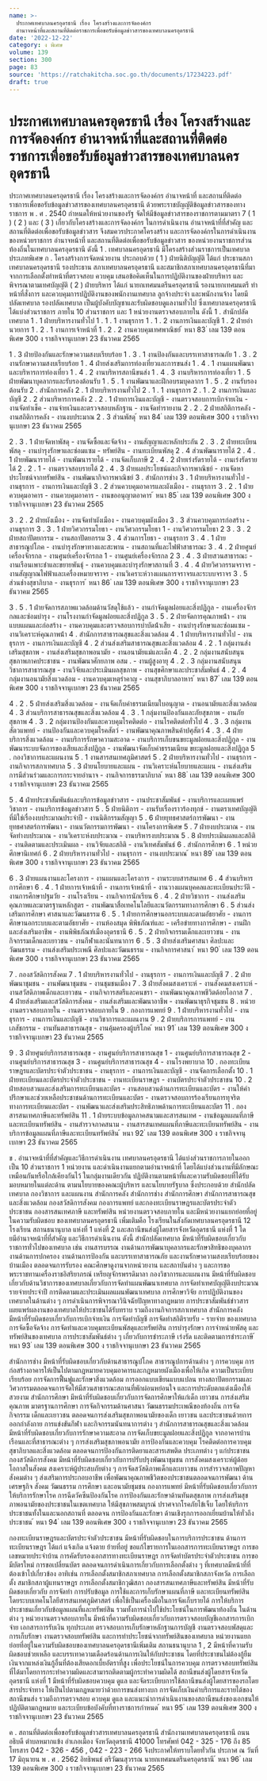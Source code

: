```yaml
---
name: >-
  ประกาศเทศบาลนครอุดรธานี เรื่อง โครงสร้างและการจัดองค์กร
  อำนาจหน้าที่และสถานที่ติดต่อราชการเพื่อขอรับข้อมูลข่าวสารของเทศบาลนครอุดรธานี
date: '2022-12-22'
category: ง พิเศษ
volume: 139
section: 300
page: 83
source: 'https://ratchakitcha.soc.go.th/documents/17234223.pdf'
draft: true
---
```


# ประกาศเทศบาลนครอุดรธานี เรื่อง โครงสร้างและการจัดองค์กร อำนาจหน้าที่และสถานที่ติดต่อราชการเพื่อขอรับข้อมูลข่าวสารของเทศบาลนครอุดรธานี

ประกาศเทศบาลนครอุดรธานี เรื่อง โครงสร้างและการจัดองค์กร อํานาจหน้าที่ และสถานที่ติดต่อราชการเพื่อขอรับข้อมูลข่าวสารของเทศบาลนครอุดรธานี ด้วยพระราชบัญญัติข้อมูลข่าวสารของทางราชการ พ . ศ . 2540 กําหนดให้หน่วยงานของรัฐ จัดให้มีข้อมูลข่าวสารของราชการตามมาตรา 7 ( 1 ) ( 2 ) และ ( 3 ) เกี่ยวกับโครงสร้างและการจัดองค์กร ในการดําเนินงาน อํานาจหน้าที่ที่สําคัญ และสถานที่ติดต่อเพื่อขอรับข้อมูลข่าวสาร จึงสมควรประกาศโครงสร้าง และการจัดองค์กรในการดําเนินงานของหน่วยราชการ อํานาจหน้าที่ และสถานที่ติดต่อเพื่อขอรับข้อมูลข่าวสาร ของหน่วยงานราชการส่วนท้องถิ่นในเทศบาลนครอุดรธานี ดังนี้ 1 . เทศบาลนครอุดรธานี มีโครงสร้างส่วนราชการเป็นเทศบาลประเภทพิเศษ ก . โครงสร้างการจัดหน่วยงาน ประกอบด้วย ( 1 ) ฝ่ายนิติบัญญัติ ได้แก่ ประธานสภาเทศบาลนครอุดรธานี รองประธาน สภาเทศบาลนครอุดรธานี และสมาชิกสภาเทศบาลนครอุดรธานีที่มาจากการเลือกตั้งทําหน้าที่ตรวจสอบ ควบคุม เสนอข้อคิดเห็นในการปฏิบัติงานของฝ่ายบริหาร และพิจารณาตามเทศบัญญัติ ( 2 ) ฝ่ายบริหาร ได้แก่ นายกเทศมนตรีนครอุดรธานี รองนายกเทศมนตรี ทําหน้าที่สั่งการ และควบคุมการปฏิบัติงานของพนักงานเทศบาล ลูกจ้างประจํา และพนักงานจ้าง โดยมีปลัดเทศบาล รองปลัดเทศบาล เป็นผู้บังคับบัญชาและรับผิดชอบดูแลงานทั่วไป ซึ่งเทศบาลนครอุดรธานีได้แบ่งส่วนราชการ ภายใน 10 ส่วนราชการ และ 1 หน่วยงานตรวจสอบภายใน ดังนี้ 1 . สํานักปลัดเทศบาล 1 . 1 ฝ่ายบริหารงานทั่วไป 1 . 1 . 1 งานธุรการ 1 . 1 . 2 งานการเงินและบัญชี 1 . 2 ฝ่ายอํานวยการ 1 . 2 . 1 งานการเจ้าหน้าที่ 1 . 2 . 2 งานควบคุมเทศพาณิชย์ ้ หนา 83 ่ เลม 139 ตอนพิเศษ 300 ง ราชกิจจานุเบกษา 23 ธันวาคม 2565

1 . 3 ฝ่ายป้องกันและรักษาความสงบเรียบร้อย 1 . 3 . 1 งานป้องกันและบรรเทาสาธารณภัย 1 . 3 . 2 งานรักษาความสงบเรียบร้อย 1 . 4 ฝ่ายส่งเสริมการท่องเที่ยวและการขนส่ง 1 . 4 . 1 งานแผนพัฒนาและบริหารการท่องเที่ยว 1 . 4 . 2 งานบริหารสถานีขนส่ง 1 . 4 . 3 งานบริหารการท่องเที่ยว 1 . 5 ฝ่ายพัฒนาบุคลากรและรับรองต้อนรับ 1 . 5 . 1 งานพัฒนาและฝึกอบรมบุคลากร 1 . 5 . 2 งานรับรองต้อนรับ 2 . สํานักการคลัง 2 . 1 ฝ่ายบริหารงานทั่วไป 2 . 1 . 1 งานธุรการ 2 . 1 . 2 งานการเงินและบัญชี 2 . 2 ส่วนบริหารการคลัง 2 . 2 . 1 ฝ่ายการเงินและบัญชี - งานตรวจสอบการเบิกจ่ายเงิน - งานจัดทําเช็ค - งานจ่ายเงินและตรวจสอบหลักฐาน - งานจัดทํารายงาน 2 . 2 . 2 ฝ่ายสถิติการคลัง - งานสถิติการคลัง - งานงบประมาณ 2 . 3 ส่วนพัสดุ ้ หนา 84 ่ เลม 139 ตอนพิเศษ 300 ง ราชกิจจานุเบกษา 23 ธันวาคม 2565

2 . 3 . 1 ฝ่ายจัดหาพัสดุ - งานจัดซื้อและจัดจ้าง - งานสัญญาและหลักประกัน 2 . 3 . 2 ฝ่ายทะเบียนพัสดุ - งานบํารุงรักษาและซ่อมแซม - ทรัพย์สิน - งานทะเบียนพัสดุ 2 . 4 ส่วนพัฒนารายได้ 2 . 4 . 1 ฝ่ายพัฒนารายได้ - งานพัฒนารายได้ - งานจัดเก็บภาษี 2 . 4 . 2 ฝ่ายเร่งรัดรายได้ - งานเร่งรัดรายได้ 2 . 2 . 1 - งานตรวจสอบรายได้ 2 . 4 . 3 ฝ่ายผลประโยชน์และกิจการพาณิชย์ - งานจัดหาประโยชน์จากทรัพย์สิน - งานพัฒนากิจการพาณิชย์ 3 . สํานักการช่าง 3 . 1 ฝ่ายบริหารงานทั่วไป - งานธุรการ - งานการเงินและบัญชี 3 . 2 ส่วนควบคุมอาคารและผังเมือง - งานธุรการ 3 . 2 . 1 ฝ่ายควบคุมอาคาร - งานควบคุมอาคาร - งานขออนุญาตอาคาร ้ หนา 85 ่ เลม 139 ตอนพิเศษ 300 ง ราชกิจจานุเบกษา 23 ธันวาคม 2565

3 . 2 . 2 ฝ่ายผังเมือง - งานจัดทําผังเมือง - งานควบคุมผังเมือง 3 . 3 ส่วนควบคุมการก่อสร้าง - งานธุรการ 3 . 3 . 1 ฝ่ายวิศวกรรมโยธา - งานวิศวกรรมโยธา 1 - งานวิศวกรรมโยธา 2 3 . 3 . 2 ฝ่ายสถาปัตยกรรม - งานสถาปัตยกรรม 3 . 4 ส่วนการโยธา - งานธุรการ 3 . 4 . 1 ฝ่ายสาธารณูปโภค - งานบํารุงรักษาทางและสะพาน - งานสถานที่และไฟฟ้าสาธารณะ 3 . 4 . 2 ฝ่ายศูนย์เครื่องจักรกล - งานศูนย์เครื่องจักรกล 1 - งานศูนย์เครื่องจักรกล 2 3 . 4 . 3 ฝ่ายสวนสาธารณะ - งานเรือนเพาะชําและขยายพันธุ์ - งานควบคุมและบํารุงรักษาสถานที่ 3 . 4 . 4 ฝ่ายวิศวกรรมจราจร - งานสัญญาณไฟฟ้าและเครื่องหมายจราจร - งานวิเคราะห์วางแผนการจราจรและระบบจราจร 3 . 5 ส่วนช่างสุขาภิบาล - งานธุรการ ้ หนา 86 ่ เลม 139 ตอนพิเศษ 300 ง ราชกิจจานุเบกษา 23 ธันวาคม 2565

3 . 5 . 1 ฝ่ายจัดการสภาพแวดล้อมด้านวัสดุใช้แล้ว - งานกําจัดมูลฝอยและสิ่งปฏิกูล - งานเครื่องจักรกลและซ่อมบํารุง - งานโรงงานกําจัดมูลฝอยและสิ่งปฏิกูล 3 . 5 . 2 ฝ่ายจัดการคุณภาพน้ํา - งานแบบแผนและก่อสร้าง - งานควบคุมและตรวจสอบการบําบัดน้ําเสีย - งานบํารุงรักษาและซ่อมแซม - งานวิเคราะห์คุณภาพน้ํา 4 . สํานักการสาธารณสุขและสิ่งแวดล้อม 4 . 1 ฝ่ายบริหารงานทั่วไป - งานธุรการ - งานการเงินและบัญชี 4 . 2 ส่วนส่งเสริมสาธารณสุขและสิ่งแวดล้อม 4 . 2 . 1 กลุ่มงานส่งเสริมสุขภาพ - งานส่งเสริมสุขภาพอนามัย - งานอนามัยแม่และเด็ก 4 . 2 . 2 กลุ่มงานสนับสนุนสุขภาพภาคประชาชน - งานพัฒนาศักยภาพ อสม . - งานผู้สูงอายุ 4 . 2 . 3 กลุ่มงานสนับสนุนวิชาการสาธารณสุข - งานวิจัยและประเมินผลสุขภาพ - งานสุขศึกษาและประชาสัมพันธ์ 4 . 2 . 4 กลุ่มงานอนามัยสิ่งแวดล้อม - งานควบคุมเหตุรําคาญ - งานสุขาภิบาลอาหาร ้ หนา 87 ่ เลม 139 ตอนพิเศษ 300 ง ราชกิจจานุเบกษา 23 ธันวาคม 2565

4 . 2 . 5 ฝ่ายส่งเสริมสิ่งแวดล้อม - งานจัดเก็บค่าธรรมเนียมใบอนุญาต - งานอนามัยและสิ่งแวดล้อม 4 . 3 ส่วนบริการสาธารณสุขและสิ่งแวดล้อม 4 . 3 . 1 กลุ่มงานป้องกันและภัยสุขภาพ - งานภัยสุขภาพ 4 . 3 . 2 กลุ่มงานป้องกันและควบคุมโรคติดต่อ - งานโรคติดต่อทั่วไป 4 . 3 . 3 กลุ่มงานสัตวแพทย์ - งานป้องกันและควบคุมโรคสัตว์ - งานพัฒนาคุณภาพสินค้าปศุสัตว์ 4 . 3 . 4 ฝ่ายบริการสิ่งแวดล้อม - งานบริการรักษาความสะอาด - งานบริการเก็บขนขยะมูลฝอยและสิ่งปฏิกูล - งานพัฒนาระบบจัดการของเสียและสิ่งปฏิกูล - งานพัฒนาจัดเก็บค่าธรรมเนียม ขยะมูลฝอยและสิ่งปฏิกูล 5 . กองวิชาการและแผนงาน 5 . 1 งานสารสนเทศภูมิศาสตร์ 5 . 2 ฝ่ายบริหารงานทั่วไป - งานธุรการ - งานกิจการสภาเทศบาล 5 . 3 ฝ่ายนโยบายและแผน - งานวิเคราะห์นโยบายและแผน - งานส่งเสริมการมีส่วนร่วมและการกระจายอํานาจ - งานกิจการธรรมาภิบาล ้ หนา 88 ่ เลม 139 ตอนพิเศษ 300 ง ราชกิจจานุเบกษา 23 ธันวาคม 2565

5 . 4 ฝ่ายประชาสัมพันธ์และบริการข้อมูลข่าวสาร - งานประชาสัมพันธ์ - งานบริการและเผยแพร่วิชาการ - งานบริการข้อมูลข่าวสาร 5 . 5 ฝ่ายนิติการ - งานรับเรื่องราวร้องทุกข์ - งานตราเทศบัญญัติที่มิใช่เรื่องงบประมาณประจําปี - งานนิติกรรมสัญญา 5 . 6 ฝ่ายยุทธศาสตร์การพัฒนา - งานยุทธศาสตร์การพัฒนา - งานนวัตกรรมการพัฒนา - งานโครงการพิเศษ 5 . 7 ฝ่ายงบประมาณ - งานจัดทํางบประมาณ - งานวิเคราะห์งบประมาณ - งานบริหารงบประมาณ 5 . 8 ฝ่ายประเมินผลและสถิติ - งานติดตามและประเมินผล - งานวิจัยและสถิติ - งานวิเทศสัมพันธ์ 6 . สํานักการศึกษา 6 . 1 หน่วยศึกษานิเทศก์ 6 . 2 ฝ่ายบริหารงานทั่วไป - งานธุรการ - งานงบประมาณ ้ หนา 89 ่ เลม 139 ตอนพิเศษ 300 ง ราชกิจจานุเบกษา 23 ธันวาคม 2565

6 . 3 ฝ่ายแผนงานและโครงการ - งานแผนและโครงการ - งานระบบสารสนเทศ 6 . 4 ส่วนบริหารการศึกษา 6 . 4 . 1 ฝ่ายการเจ้าหน้าที่ - งานการเจ้าหน้าที่ - งานวางแผนบุคคลและทะเบียนประวัติ - งานการศึกษาปฐมวัย - งานโรงเรียน - งานกิจการนักเรียน 6 . 4 . 2 ฝ่ายวิชาการ - งานส่งเสริมคุณภาพและมาตรฐานหลักสูตร - งานพัฒนาสื่อเทคโนโลยีและนวัตกรรมทางการศึกษา 6 . 5 ส่วนส่งเสริมการศึกษา ศาสนาและวัฒนธรรม 6 . 5 . 1 ฝ่ายการศึกษานอกระบบและตามอัธยาศัย - งานการศึกษานอกระบบและตามอัธยาศัย - งานห้องสมุด พิพิธภัณฑ์และ - เครือข่ายทางการศึกษา - งานฝึกและส่งเสริมอาชีพ - งานพิพิธภัณฑ์เมืองอุดรธานี 6 . 5 . 2 ฝ่ายกิจกรรมเด็กและเยาวชน - งานกิจกรรมเด็กและเยาวชน - งานกีฬาและนันทนาการ 6 . 5 . 3 ฝ่ายส่งเสริมศาสนา ศิลปะและวัฒนธรรม - งานส่งเสริมประเพณี ศิลปะและวัฒนธรรม - งานกิจการศาสนา ้ หนา 90 ่ เลม 139 ตอนพิเศษ 300 ง ราชกิจจานุเบกษา 23 ธันวาคม 2565

7 . กองสวัสดิการสังคม 7 . 1 ฝ่ายบริหารงานทั่วไป - งานธุรการ - งานการเงินและบัญชี 7 . 2 ฝ่ายพัฒนาชุมชน - งานพัฒนาชุมชน - งานชุมชนเมือง 7 . 3 ฝ่ายสังคมสงเคราะห์ - งานสังคมสงเคราะห์ - งานสวัสดิภาพเด็กและเยาวชน - งานกิจการสตรีและคนชรา - งานพัฒนาคุณภาพชีวิตด้อยโอกาส 7 . 4 ฝ่ายส่งเสริมและสวัสดิการสังคม - งานส่งเสริมและพัฒนาอาชีพ - งานพัฒนาธุรกิจชุมชน 8 . หน่วยงานตรวจสอบภายใน - งานตรวจสอบภายใน 9 . กองการแพทย์ 9 . 1 ฝ่ายบริหารงานทั่วไป - งานธุรการ - งานการเงินและบัญชี - งานวิชาการและแผนงาน 9 . 2 ฝ่ายบริการการแพทย์ - งานเภสัชกรรม - งานทันตสาธารณสุข - งานคุ้มครองผู้บริโภค ้ หนา 91 ่ เลม 139 ตอนพิเศษ 300 ง ราชกิจจานุเบกษา 23 ธันวาคม 2565

9 . 3 ฝ่ายศูนย์บริการสาธารณสุข - งานศูนย์บริการสาธารณสุข 1 - งานศูนย์บริการสาธารณสุข 2 - งานศูนย์บริการสาธารณสุข 3 - งานศูนย์บริการสาธารณสุข 4 - งานโรงพยาบาล 10 . กองทะเบียนราษฎรและบัตรประจําตัวประชาชน - งานธุรการ - งานการเงินและบัญชี - งานจัดการเลือกตั้ง 10 . 1 ฝ่ายทะเบียนและบัตรประจําตัวประชาชน - งานทะเบียนราษฎร - งานบัตรประจําตัวประชาชน 10 . 2 ฝ่ายสอบสวนและส่งเสริมการทะเบียนและบัตร - งานสอบสวนด้านการทะเบียนและบัตร - งานให้คําปรึกษาและช่วยเหลือประชาชนด้านการทะเบียนและบัตร - งานตรวจสอบการร้องเรียนการทุจริตทางการทะเบียนและบัตร - งานพัฒนาและส่งเสริมประสิทธิภาพด้านการทะเบียนและบัตร 11 . กองสารสนเทศภาษีและทรัพย์สิน 11 . 1 ฝ่ายระบบข้อมูลภาคสนามและสารสนเทศ - งานข้อมูลแผนที่ภาษีและทะเบียนทรัพย์สิน - งานสํารวจภาคสนาม - งานสารสนเทศแผนที่ภาษีและทะเบียนทรัพย์สิน - งานบริการข้อมูลแผนที่ภาษีและทะเบียนทรัพย์สิน ้ หนา 92 ่ เลม 139 ตอนพิเศษ 300 ง ราชกิจจานุเบกษา 23 ธันวาคม 2565

ข . อํานาจหน้าที่ที่สําคัญและวิธีการดําเนินงาน เทศบาลนครอุดรธานี ได้แบ่งส่วนราชการภายในออกเป็น 10 ส่วนราชการ 1 หน่วยงาน และดําเนินงานแยกตามอํานาจหน้าที่ โดยได้แบ่งส่วนงานที่มีลักษณะเหมือนกันหรือใกล้เคียงกันไว้ ในกลุ่มงานเดียวกัน ปฏิบัติงานตามหน้าที่และความรับผิดชอบที่ได้รับมอบหมายในแต่ละด้าน ตามนโยบายของคณะผู้บริหาร และนโยบายรัฐบาล ซึ่งประกอบด้วย สํานักปลัดเทศบาล กองวิชาการ และแผนงาน สํานักการคลัง สํานักการช่าง สํานักการศึกษา สํานักการสาธารณสุขและสิ่งแวดล้อม กองสวัสดิการสังคม กองการแพทย์ และกองทะเบียนราษฎรและบัตรประจําตัวประชาชน กองสารสนเทศภาษี และทรัพย์สิน หน่วยงานตรวจสอบภายใน และมีหน่วยงานแยกย่อยที่อยู่ในความรับผิดชอบ ของเทศบาลนครอุดรธานี เพิ่มเติมคือ โรงเรียนในสังกัดเทศบาลนครอุดรธานี 12 โรงเรียน สถานธนานุบาล แห่งที่ 1 แห่งที่ 2 และสถานีขนส่งผู้โดยสารจังหวัดอุดรธานี แห่งที่ 1 โดยมีอํานาจหน้าที่ที่สําคัญ และวิธีการดําเนินงาน ดังนี้ สํานักปลัดเทศบาล มีหน้าที่รับผิดชอบเกี่ยวกับราชการทั่วไปของเทศบาล เช่น งานสารบรรณ งานด้านการพัฒนาบุคลากรและรักษาสิทธิของบุคลากร งานด้านการปกครอง งานด้านการป้องกัน และบรรเทาสาธารณภัย และงานรักษาความสงบเรียบร้อยของบ้านเมือง ตลอดจนการรับรอง คณะศึกษาดูงานจากหน่วยงาน และสถาบันต่าง ๆ และการขอพระราชทานเครื่องราชอิสริยาภรณ์ เหรียญจักรพรรดิมาลา กองวิชาการและแผนงาน มีหน้าที่รับผิดชอบเกี่ยวกับด้านวิชาการของเทศบาลเกี่ยวกับการจัดทําแผนพัฒนาเทศบาล การจัดทําเทศบัญญัติงบประมาณรายจ่ายประจําปี การติดตามและประเมินผลแผนพัฒนาเทศบาล การศึกษาวิจัย การปฏิบัติงานของเทศบาลในด้านต่าง ๆ การดําเนินการพิจารณาวินิจฉัยปัญหาทางกฎหมาย การประชาสัมพันธ์ข่าวสาร เผยแพร่ผลงานของเทศบาลให้ประชาชนได้รับทราบ รวมถึงงานกิจการสภาเทศบาล สํานักการคลัง มีหน้าที่รับผิดชอบเกี่ยวกับการเบิกจ่ายเงิน การจัดทําบัญชี การจัดทําสถิติรายรับ - รายจ่าย ของเทศบาล การจัดซื้อจัดจ้าง การจัดทําและควบคุมทะเบียนพัสดุและทรัพย์สิน การบํารุงรักษา การจําหน่ายพัสดุ และทรัพย์สินของเทศบาล การประชาสัมพันธ์ต่าง ๆ เกี่ยวกับการชําระภาษี เร่งรัด และติดตามการชําระภาษี ้ หนา 93 ่ เลม 139 ตอนพิเศษ 300 ง ราชกิจจานุเบกษา 23 ธันวาคม 2565

สํานักการช่าง มีหน้าที่รับผิดชอบเกี่ยวกับด้านสาธารณูปโภค สาธารณูปการด้านต่าง ๆ การควบคุม การก่อสร้างอาคารให้เป็นไปตามกฎหมายควบคุมอาคารและกฎหมายผังเมืองเพื่อให้เกิด ความเป็นระเบียบเรียบร้อย การจัดการฟื้นฟูและรักษาสิ่งแวดล้อม การออกแบบเขียนแบบแปลน ทางสถาปัตยกรรมและวิศวกรรมตลอดจนการจัดให้มีสวนสาธารณะสถานที่พักผ่อนหย่อนใจ และการประดับตกแต่งเมืองให้สวยงาม สํานักการศึกษา มีหน้าที่รับผิดชอบเกี่ยวกับการจัดการศึกษาให้แก่เด็ก เยาวชน การส่งเสริมคุณภาพ มาตรฐานการศึกษา การจัดกิจกรรมด้านศาสนา วัฒนธรรมประเพณีของท้องถิ่น การจัดกิจกรรม เด็กและเยาวชน ตลอดจนการส่งเสริมสุขภาพอนามัยของเด็ก เยาวชน และประชาชนด้วยการออกกําลังกาย การแข่งขันกีฬา และกิจกรรมนันทนาการต่าง ๆ สํานักการสาธารณสุขและสิ่งแวดล้อม มีหน้าที่รับผิดชอบเกี่ยวกับการรักษาความสะอาด การจัดเก็บขยะมูลฝอยและสิ่งปฏิกูล จากอาคารบ้านเรือนและที่สาธารณะต่าง ๆ การส่งเสริมสุขภาพอนามัย การป้องกันและควบคุม โรคติดต่อการควบคุมสุขาภิบาลและสิ่งแวดล้อม ตลอดจนการป้องกันการติดยาและสารเสพติด ประเภทต่าง ๆ แก่ประชาชน กองสวัสดิการสังคม มีหน้าที่รับผิดชอบเกี่ยวกับการปรับปรุงพัฒนาชุมชน การสังคมสงเคราะห์ผู้ด้อยโอกาสในสังคม สงเคราะห์ผู้ประสบภัยต่าง ๆ การจัดสวัสดิภาพเด็กและเยาวชน การสํารวจสภาพปัญหาสังคมต่าง ๆ ส่งเสริมการประกอบอาชีพ เพื่อพัฒนาคุณภาพชีวิตของประชาชนตลอดจนการพัฒนา ด้านเศรษฐกิจ สังคม วัฒนธรรม การศึกษา และอนามัยชุมชน กองการแพทย์ มีหน้าที่รับผิดชอบเกี่ยวกับการให้บริการรักษาโรค การฉีดวัคซีนป้องกันโรค การป้องกันและรักษาด้านทันตสุขภาพ การส่งเสริมสุขภาพอนามัยของประชาชนในเขตเทศบาล ให้มีสุขภาพสมบูรณ์ ปราศจากโรคภัยไข้เจ็บ โดยให้บริการประชาชนทั้งในและนอกสถานที่ ตลอดจน การป้องกันและรักษา ด้านเชิงรุกการออกเยี่ยมบ้านให้ทั่วถึงประชาชน ้ หนา 94 ่ เลม 139 ตอนพิเศษ 300 ง ราชกิจจานุเบกษา 23 ธันวาคม 2565

กองทะเบียนราษฎรและบัตรประจําตัวประชาชน มีหน้าที่รับผิดชอบในการบริการประชาชน ด้านการทะเบียนราษฎร ได้แก่ แจ้งเกิด แจ้งตาย ย้ายที่อยู่ ขอแก้ไขรายการในเอกสารการทะเบียนราษฎร การขอเลขหมายประจําบ้าน การคัดรับรองเอกสารทางทะเบียนราษฎร การจัดทําบัตรประจําตัวประชาชน การขอมีบัตรใหม่ การขอเปลี่ยนบัตร ตลอดจนการดําเนินการเกี่ยวกับการเลือกตั้งต่าง ๆ ที่เทศบาลมีหน้าที่ที่ต้องเข้าไปเกี่ยวข้อง อาทิเช่น การเลือกตั้งสมาชิกสภาเทศบาล การเลือกตั้งสมาชิกสภาจังหวัด การเลือกตั้ง สมาชิกสภาผู้แทนราษฎร การเลือกตั้งสมาชิกวุฒิสภา กองสารสนเทศภาษีและทรัพย์สิน มีหน้าที่รับผิดชอบเกี่ยวกับ การจัดทํา การปรับข้อมูล การใช้และการเก็บรักษาแผนที่ภาษี และทะเบียนทรัพย์สิน โดยระบบเทคโนโลยีสารสนเทศภูมิศาสตร์ เพื่อใช้เป็นเครื่องมือในการจัดเก็บรายได้ การให้บริการประชาชนเกี่ยวกับข้อมูลแผนที่และทรัพย์สิน รวมทั้งการนําไปใช้ประโยชน์ในการพัฒนาท้องถิ่น ในด้านต่าง ๆ หน่วยงานตรวจสอบภายใน มีหน้าที่ความรับผิดชอบเกี่ยวกับการตรวจสอบบัญชีเอกสารการเบิกจ่าย เอกสารการรับเงิน ทุกประเภท ตรวจสอบการเก็บรักษาหลักฐานการบัญชี งานตรวจสอบพัสดุและการเก็บรักษา งานตรวจสอบทรัพย์สิน และการทําประโยชน์จากทรัพย์สินของเทศบาล หน่วยงานแยกย่อยที่อยู่ในความรับผิดชอบของเทศบาลนครอุดรธานีเพิ่มเติม สถานธนานุบาล 1 , 2 มีหน้าที่ความรับผิดชอบช่วยเหลือ และบรรเทาความเดือดร้อนด้านการเงินให้กับประชาชน โดยที่ประชาชนไม่ต้องกู้ยืมเงินจากแหล่งเงินกู้อื่นที่ต้องเสียดอกเบี้ยอัตราที่สูง เพื่อประโยชน์ในการควบคุม การตรวจสอบทรัพย์สินที่ได้มาโดยการกระทําความผิดและสามารถติดตามผู้กระทําความผิดได้ สถานีขนส่งผู้โดยสารจังหวัดอุดรธานี แห่งที่ 1 มีหน้าที่รับผิดชอบควบคุม ดูแล และจัดระเบียบการใช้สถานีขนส่งผู้โดยสารของรถโดยสารประจําทาง ให้เป็นไปตามกฎหมายว่าด้วยการขนส่งทางบก การจัดเก็บเงินค่าบริการและรายได้ของสถานีขนส่ง รวมถึงการตรวจสอบ ควบคุม ดูแล และแนะนําการดําเนินงานของสถานีขนส่งของเอกชนให้ปฏิบัติตามกฎหมาย และระเบียบข้อบังคับที่ทางราชการกําหนด ้ หนา 95 ่ เลม 139 ตอนพิเศษ 300 ง ราชกิจจานุเบกษา 23 ธันวาคม 2565

ค . สถานที่ติดต่อเพื่อขอรับข้อมูลข่าวสารเทศบาลนครอุดรธานี สํานักงานเทศบาลนครอุดรธานี ถนนอธิบดี ตําบลหมากแข้ง อําเภอเมือง จังหวัดอุดรธานี 41000 โทรศัพท์ 042 - 325 - 176 ถึง 85 โทรสาร 042 - 326 - 456 , 042 - 223 - 266 จึงประกาศให้ทราบโดยทั่วกัน ประกาศ ณ วันที่ 17 มิถุนายน พ . ศ . 2562 อิทธิพนธ์ ตรีวัฒนสุวรรณ นายกเทศมนตรีนครอุดรธานี ้ หนา 96 ่ เลม 139 ตอนพิเศษ 300 ง ราชกิจจานุเบกษา 23 ธันวาคม 2565
